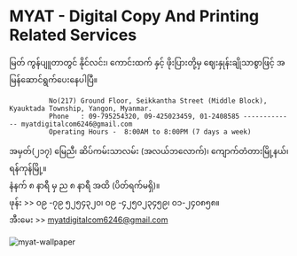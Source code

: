 # MYAT - Digital Copy And Printing Related Services      

   မြတ် ကွန်ပျူတာတွင် နိုင်လင်း၊ ကောင်းထက် နှင့် ဖိုးပြားတို့မှ ဈေးနှုန်းချိုသာစွာဖြင့် အမြန်ဆောင်ရွက်ပေးနေပါပြီ။        
              
              No(217) Ground Floor, Seikkantha Street (Middle Block), Kyauktada Township, Yangon, Myanmar.          
              Phone   : 09-795254320, 09-425023459, 01-2408585 ------------- myatdigitalcom6246@gmail.com
              Operating Hours -  8:00AM to 8:00PM (7 days a week)
              
   အမှတ်(၂၁၇) မြေညီ၊ ဆိပ်ကမ်းသာလမ်း (အလယ်ဘလောက်)၊ ကျောက်တံတားမြို့နယ်၊ ရန်ကုန်မြို့။           
   နံနက် ၈ နာရီ မှ ည ၈ နာရီ အထိ (ပိတ်ရက်မရှိ)။                
   ဖုန်း   >>   ၀၉ -၇၉ ၅၂၅၄၃၂၀၊      ၀၉ -၄၂၅၀၂၃၄၅၉၊      ၀၁-၂၄၀၈၅၈။         
အီးမေး  >>  myatdigitalcom6246@gmail.com       


![myat-wallpaper](docs/wallpaper.png) 
